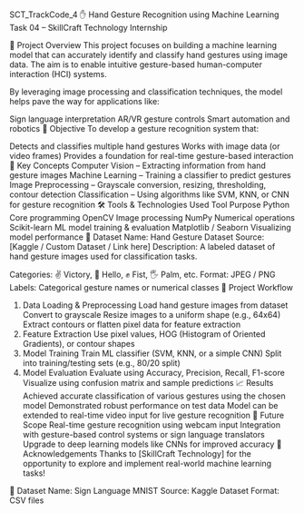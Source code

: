 SCT_TrackCode_4
✋ Hand Gesture Recognition using Machine Learning
Task 04 – SkillCraft Technology Internship

📌 Project Overview
This project focuses on building a machine learning model that can accurately identify and classify hand gestures using image data. The aim is to enable intuitive gesture-based human-computer interaction (HCI) systems.

By leveraging image processing and classification techniques, the model helps pave the way for applications like:

Sign language interpretation
AR/VR gesture controls
Smart automation and robotics
🎯 Objective
To develop a gesture recognition system that:

Detects and classifies multiple hand gestures
Works with image data (or video frames)
Provides a foundation for real-time gesture-based interaction
🧠 Key Concepts
Computer Vision – Extracting information from hand gesture images
Machine Learning – Training a classifier to predict gestures
Image Preprocessing – Grayscale conversion, resizing, thresholding, contour detection
Classification – Using algorithms like SVM, KNN, or CNN for gesture recognition
🛠️ Tools & Technologies Used
Tool	Purpose
Python	Core programming
OpenCV	Image processing
NumPy	Numerical operations
Scikit-learn	ML model training & evaluation
Matplotlib / Seaborn	Visualizing model performance
📂 Dataset
Name: Hand Gesture Dataset
Source: [Kaggle / Custom Dataset / Link here]
Description:
A labeled dataset of hand gesture images used for classification tasks.

Categories: ✌️ Victory, 👋 Hello, ✊ Fist, 🖐️ Palm, etc.
Format: JPEG / PNG
Labels: Categorical gesture names or numerical classes
🔄 Project Workflow
1. Data Loading & Preprocessing
Load hand gesture images from dataset
Convert to grayscale
Resize images to a uniform shape (e.g., 64x64)
Extract contours or flatten pixel data for feature extraction
2. Feature Extraction
Use pixel values, HOG (Histogram of Oriented Gradients), or contour shapes
3. Model Training
Train ML classifier (SVM, KNN, or a simple CNN)
Split into training/testing sets (e.g., 80/20 split)
4. Model Evaluation
Evaluate using Accuracy, Precision, Recall, F1-score
Visualize using confusion matrix and sample predictions
📈 Results
Achieved accurate classification of various gestures using the chosen model
Demonstrated robust performance on test data
Model can be extended to real-time video input for live gesture recognition
🚀 Future Scope
Real-time gesture recognition using webcam input
Integration with gesture-based control systems or sign language translators
Upgrade to deep learning models like CNNs for improved accuracy
🙌 Acknowledgements
Thanks to [SkillCraft Technology] for the opportunity to explore and implement real-world machine learning tasks!

📂 Dataset
Name: Sign Language MNIST
Source: Kaggle Dataset
Format: CSV files
